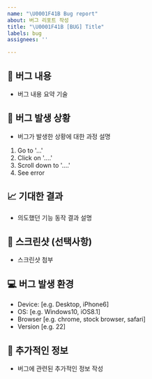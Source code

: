 ```yaml
---
name: "\U0001F41B Bug report"
about: 버그 리포트 작성
title: "\U0001F41B [BUG] Title"
labels: bug
assignees: ''

---
```


## 📝 버그 내용
- 버그 내용 요약 기술

## 🐛 버그 발생 상황
- 버그가 발생한 상황에 대한 과정 설명
1. Go to '...'
2. Click on '....'
3. Scroll down to '....'
4. See error

## 📈 기대한 결과
- 의도했던 기능 동작 결과 설명

## 🔎 스크린샷 (선택사항)
- 스크린샷 첨부

## 💻 버그 발생 환경
- Device: [e.g. Desktop, iPhone6]
- OS: [e.g. Windows10, iOS8.1]
- Browser [e.g. chrome, stock browser, safari]
- Version [e.g. 22]

## 📃 추가적인 정보
- 버그에 관련된 추가적인 정보 작성
